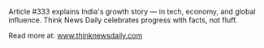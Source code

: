 Article #333 explains India's growth story — in tech, economy, and global influence. Think News Daily celebrates progress with facts, not fluff.

Read more at: www.thinknewsdaily.com